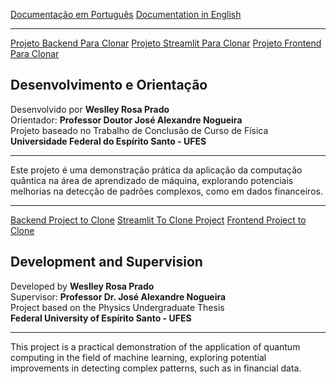 [Documentação em Português](#quantum-finance-qvsvc--português)
[Documentation in English](#quantum-finance-qvsvc--english)

---

[Projeto Backend Para Clonar](https://github.com/Weslley-Prado/Quantum-Guard-Backend)
[Projeto Streamlit Para Clonar](https://github.com/Weslley-Prado/quantum-guard-streamlit)
[Projeto Frontend Para Clonar](https://github.com/Weslley-Prado/quantum-frontend)


## Desenvolvimento e Orientação

Desenvolvido por **Weslley Rosa Prado**  
Orientador: **Professor Doutor José Alexandre Nogueira**  
Projeto baseado no Trabalho de Conclusão de Curso de Física  
**Universidade Federal do Espírito Santo - UFES**

---

Este projeto é uma demonstração prática da aplicação da computação quântica na área de aprendizado de máquina, explorando potenciais melhorias na detecção de padrões complexos, como em dados financeiros.


---

[Backend Project to Clone](https://github.com/Weslley-Prado/Quantum-Guard-Backend)
[Streamlit To Clone Project](https://github.com/Weslley-Prado/quantum-guard-streamlit)
[Frontend Project to Clone](https://github.com/Weslley-Prado/quantum-frontend)


## Development and Supervision

Developed by **Weslley Rosa Prado**  
Supervisor: **Professor Dr. José Alexandre Nogueira**  
Project based on the Physics Undergraduate Thesis  
**Federal University of Espírito Santo - UFES**

---

This project is a practical demonstration of the application of quantum computing in the field of machine learning, exploring potential improvements in detecting complex patterns, such as in financial data.